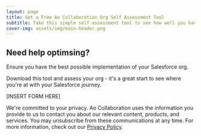 ```yaml
---
layout: page
title: Get a Free Ao Collaboration Org Self Assessment Tool
subtitle: Take this simple self assessment tool to see how well you have implemented your Salesforce org.
cover-img: assets/img/main-header.png 
---
```


## Need help optimsing?
Ensure you have the best possible implementation of your Salesforce org.

Download this tool and assess your org - it's a great start to see where you're at with your Salesforce journey.


[INSERT FORM HERE]

We're committed to your privacy. Ao Collaboration uses the information you provide to us to contact you about our relevant content, products, and services. You may unsubscribe from these communications at any time. For more information, check out our [Privacy Policy](https://aocollab.tech/privacypolicy/).
